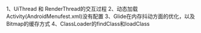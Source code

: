 1、UiThread 和 RenderThread的交互过程
2、动态加载Activity(AndroidMenufest.xml)没有配置
3、Glide在内存抖动方面的优化，以及Bitmap的缓存方式
4、ClassLoader的findClass和loadClass
